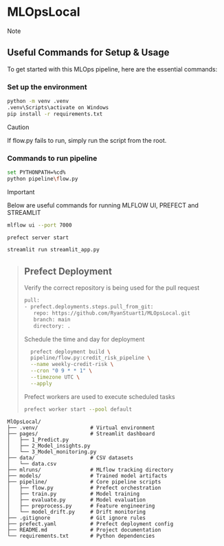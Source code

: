 # MLOpsLocal

>[!NOTE]
>
>## Useful Commands for Setup & Usage
>
>To get started with this MLOps pipeline, here are the essential commands:
>
>###
>
>###  Set up the environment
>```bash
>python -m venv .venv  
>.venv\Scripts\activate on Windows
>pip install -r requirements.txt
>```

>[!CAUTION]
>If flow.py fails to run, simply run the script from the root.
>### Commands to run pipeline
>```bash
>set PYTHONPATH=%cd%
>python pipeline\flow.py
>```

>[!IMPORTANT]
>Below are useful commands for running MLFLOW UI, PREFECT and STREAMLIT
>
>```bash
>mlflow ui --port 7000
>
>prefect server start
>
>streamlit run streamlit_app.py
>```

> ## Prefect Deployment
> Verify the correct repository is being used for the pull request
> ```bash
> pull:
> - prefect.deployments.steps.pull_from_git:
>    repo: https://github.com/RyanStuart1/MLOpsLocal.git
>    branch: main
>    directory: .
>```
> Schedule the time and day for deployment
>```bash
>   prefect deployment build \
>   pipeline/flow.py:credit_risk_pipeline \
>   --name weekly-credit-risk \
>   --cron "0 9 * * 1" \
>   --timezone UTC \
>   --apply
>```
> Prefect workers are used to execute scheduled tasks
>```bash
>prefect worker start --pool default
>```

```
MlOpsLocal/
├── .venv/                 # Virtual environment
├── pages/                 # Streamlit dashboard
│   ├── 1_Predict.py
│   ├── 2_Model_insights.py
│   └── 3_Model_monitoring.py
├── data/                  # CSV datasets
│   └── data.csv
├── mlruns/                # MLflow tracking directory
├── models/                # Trained model artifacts
├── pipeline/              # Core pipeline scripts
│   ├── flow.py            # Prefect orchestration
│   ├── train.py           # Model training
│   ├── evaluate.py        # Model evaluation
│   ├── preprocess.py      # Feature engineering
│   └── model_drift.py     # Drift monitoring
├── .gitignore             # Git ignore rules
├── prefect.yaml           # Prefect deployment config
├── README.md              # Project documentation
└── requirements.txt       # Python dependencies
```